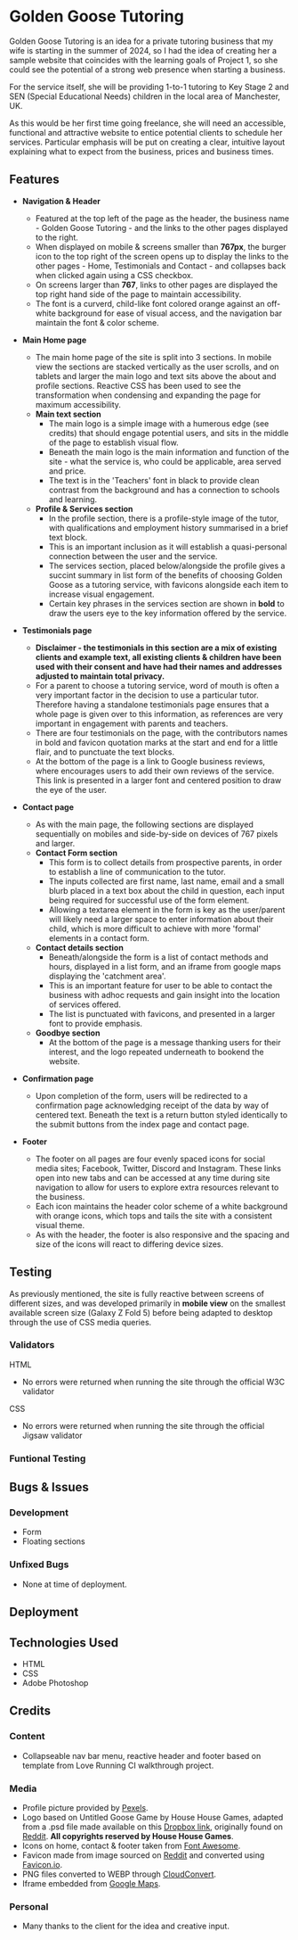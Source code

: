 # Golden Goose Tutoring

Golden Goose Tutoring is an idea for a private tutoring business that my wife is starting in the summer of 2024, so I had the idea of creating her a sample website that coincides with the learning goals of Project 1, so she could see the potential of a strong web presence when starting a business.

For the service itself, she will be providing 1-to-1 tutoring to Key Stage 2 and SEN (Special Educational Needs) children in the local area of Manchester, UK. 

As this would be her first time going freelance, she will need an accessible, functional and attractive website to entice potential clients to schedule her services. Particular emphasis will be put on creating a clear, intuitive layout explaining what to expect from the business, prices and business times. 


## Features

* __Navigation & Header__
    * Featured at the top left of the page as the header, the business name - Golden Goose Tutoring - and the links to the other pages displayed to the right.
    * When displayed on mobile & screens smaller than __767px__, the burger icon to the top right of the screen opens up to display the links to the other pages - Home, Testimonials and Contact - and collapses back when clicked again using a CSS checkbox.
    * On screens larger than __767__, links to other pages are displayed the top right hand side of the page to maintain accessibility.
    * The font is a curverd, child-like font colored orange against an off-white background for ease of visual access, and the navigation bar maintain the font & color scheme.

* __Main Home page__
    * The main home page of the site is split into 3 sections. In mobile view the sections are stacked vertically as the user scrolls, and on tablets and larger the main logo and text sits above the about and profile sections. Reactive CSS has been used to see the transformation when condensing and expanding the page for maximum accessibility.
    * __Main text section__
        * The main logo is a simple image with a humerous edge (see credits) that should engage potential users, and sits in the middle of the page to establish visual flow.
        * Beneath the main logo is the main information and function of the site - what the service is, who could be applicable, area served and price.
        * The text is in the 'Teachers' font in black to provide clean contrast from the background and has a connection to schools and learning.
    * __Profile & Services section__
        * In the profile section, there is a profile-style image of the tutor, with qualifications and employment history summarised in a brief text block.
        * This is an important inclusion as it will establish a quasi-personal connection between the user and the service.
        * The services section, placed below/alongside the profile gives a succint summary in list form  of the benefits of choosing Golden Goose as a tutoring service, with favicons alongside each item to increase visual engagement.
        * Certain key phrases in the services section are shown in __bold__ to draw the users eye to the key information offered by the service.

* __Testimonials page__
    * __Disclaimer - the testimonials in this section are a mix of existing clients and example text, all existing clients & children have been used with their consent and have had their names and addresses adjusted to maintain total privacy.__
    * For a parent to choose a tutoring service, word of mouth is often a very important factor in the decision to use a particular tutor. Therefore having a standalone testimonials page ensures that a whole page is given over to this information, as references are very important in engagement with parents and teachers.
    * There are four testimonials on the page, with the contributors names in bold and favicon quotation marks at the start and end for a little flair, and to punctuate the text blocks.
    * At the bottom of the page is a link to Google business reviews, where encourages users to add their own reviews of the service. This link is presented in a larger font and centered position to draw the eye of the user.

* __Contact page__
    * As with the main page, the following sections are displayed sequentially on mobiles and side-by-side on devices of 767 pixels and larger.
    * __Contact Form section__
        * This form is to collect details from prospective parents, in order to establish a line of communication to the tutor.
        * The inputs collected are first name, last name, email and a small blurb placed in a text box about the child in question, each input being required for successful use of the form element.
        * Allowing a textarea element in the form is key as the user/parent will likely need a larger space to enter information about their child, which is more difficult to achieve with more 'formal' elements in a contact form.
    * __Contact details section__
        * Beneath/alongside the form is a list of contact methods and hours, displayed in a list form, and an iframe from google maps displaying the 'catchment area'.
        * This is an important feature for user to be able to contact the business with adhoc requests and gain insight into the location of services offered.
        * The list is punctuated with favicons, and presented in a larger font to provide emphasis.
    * __Goodbye section__ 
        * At the bottom of the page is a message thanking users for their interest, and the logo repeated underneath to bookend the website.

* __Confirmation page__
    * Upon completion of the form, users will be redirected to a confirmation page acknowledging receipt of the data by way of centered text. Beneath the text is a return button styled identically to the submit buttons from the index page and contact page.

* __Footer__
    * The footer on all pages are four evenly spaced icons for social media sites; Facebook, Twitter, Discord and Instagram. These links open into new tabs and can be accessed at any time during site navigation to allow for users to explore extra resources relevant to the business.
    * Each icon maintains the header color scheme of a white background with orange icons, which tops and tails the site with a consistent visual theme. 
    * As with the header, the footer is also responsive and the spacing and size of the icons will react to differing device sizes.

## Testing

As previously mentioned, the site is fully reactive between screens of different sizes, and was developed primarily in __mobile view__ on the smallest available screen size (Galaxy Z Fold 5) before being adapted to desktop through the use of CSS media queries.



### Validators

HTML
* No errors were returned when running the site through the official W3C validator

CSS
* No errors were returned when running the site through the official Jigsaw validator

### Funtional Testing


## Bugs & Issues

### Development
* Form
* Floating sections

### Unfixed Bugs
* None at time of deployment.

## Deployment

## Technologies Used
* HTML
* CSS
* Adobe Photoshop

## Credits

### Content
* Collapseable nav bar menu, reactive header and footer based on template from Love Running CI walkthrough project.

### Media
* Profile picture provided by [Pexels](https://www.pexels.com).
* Logo based on Untitled Goose Game by House House Games, adapted from a .psd file made available on this [Dropbox link](https://www.dropbox.com/scl/fi/cim3hnr1yyojm09l0fx39/gooseexploitable.psd?rlkey=bsxg828uvydp06k2ikf8rzy47&e=1&dl=0), originally found on [Reddit](https://www.reddit.com/r/untitledgoosegame/comments/exjet2/i_made_a_psd_so_that_you_can_exploit_our_favorite/). __All copyrights reserved by House House Games__.
* Icons on home, contact & footer taken from [Font Awesome](https://www.fontawesome.com).
* Favicon made from image sourced on [Reddit](https://www.reddit.com/r/untitledgoosegame/comments/i9pxtq/i_was_looking_for_a_goose_stealing_someting_png/) and converted using [Favicon.io](https://favicon.io/favicon-converter/).
* PNG files converted to WEBP through [CloudConvert](https://cloudconvert.com/png-to-webp).
* Iframe embedded from [Google Maps](https://www.google.com/maps).

### Personal
* Many thanks to the client for the idea and creative input.







